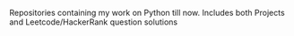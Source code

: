 Repositories containing my work on Python till now. Includes both Projects and Leetcode/HackerRank question solutions